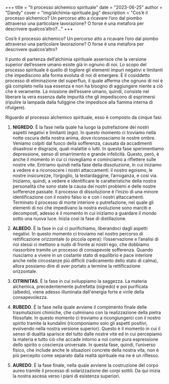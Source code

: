 +++
title = "Il processo alchemico spirituale"
date = "2023-06-25"
author = "Dandy"
cover = "img/alchimia-spirituale.jpg"
description = "Cos’è il processo alchemico? Un percorso atto a ricavare l’oro dal piombo attraverso una particolare lavorazione? O forse è una metafora per descrivere qualcos’altro?..."
+++

Cos’è il processo alchemico? Un percorso atto a ricavare l’oro dal piombo attraverso una particolare lavorazione? O forse è una metafora per descrivere qualcos’altro?

Il punto di partenza dell’alchimia spirituale asserisce che la versione superior dell’essere umano esiste già in ognuno di noi. Lo scopo del processo spirituale è quello di togliere gli elementi impuri negativi e limitanti che impediscono alla forma evoluta di noi di emergere. È il cosiddetto processo di eliminazione del superfluo, il quale afferma che ognuno di noi è già completo nella sua essenza e non ha bisogno di aggiungere niente a ciò che è veramente. La missione dell’essere umano, quindi, consiste nel liberare la vera essenza dalle impurità che gli impediscono di esprimersi (ripulire la lampada dalla fuliggine che impedisce alla fiamma interna di rifulgere).

Riguardo al processo alchemico spirituale, esso è composto da cinque fasi:

1. **NIGREDO**. È la fase nella quale ha luogo la putrefazione dei nostri aspetti negativi e limitanti (ego). In questo momento ci troviamo nella notte oscura della nostra anima, dove riconosciamo le nostre ombre. Veniamo colpiti dal fuoco della sofferenza, causata da accadimenti disastrosi e disgrazie, quali malattie o lutti. In questa fase sperimentiamo depressione, senso di smarrimento e grande infelicità. Questo, però, è anche il momento in cui ci risvegliamo e cominciamo a riflettere sulle nostre vite. Entriamo quindi nella fase della dissoluzione, in cui iniziamo a vedere e a riconoscere i nostri attaccamenti: il nostro egoismo, le nostre insicurezze, l’orgoglio, la testardaggine, l’arroganza, e così via. Iniziamo, quindi, a vedere e identificare le caratteristiche della nostra personalità che sono state la causa dei nostri problemi e delle nostre sofferenze passate. Il processo di dissoluzione è l’inizio di una minore identificazione con il nostro falso io e con i nostri attaccamenti. Terminato il processo di morte interiore o putrefazione, nel quale gli elementi di noi che impedivano la nostra evoluzione sono marciti e decomposti, adesso è il momento in cui iniziamo a guardare il mondo sotto una nuova luce. Inizia così la fase di distillazione.

2. **ALBEDO**. È la fase in cui ci purifichiamo, liberandoci dagli aspetti negativi. In questo momento ci troviamo nel nostro percorso di rettificazione orizzontale (o piccola opera): l’osservazione e l’analisi di noi stessi ci mettono a nudo di fronte ai nostri ego, che dobbiamo riassorbire tramite un processo di consapevole sofferenza. Quando riusciamo a vivere in un costante stato di equilibrio e pace interiore anche nelle circostanze più difficili (radicamento dello stato di calma), allora possiamo dire di aver portato a termine la rettificazione orizzontale.

3. **CITRINITAS**. È la fase in cui sviluppiamo la saggezza. La materia alchemica, precedentemente  putrefatta (nigredo) e poi purificata (albedo), viene adesso  illuminata dall'energia forte e virile della consapevolezza.

4. **RUBEDO**. È la fase nella quale avviene il compimento finale delle trasmutazioni chimiche, che culminano con la realizzazione della pietra filosofale. In questo momento ci troviamo a ricongiungerci con il nostro spirito tramite la kundalini (ricomponiamo solo gli aspetti positivi, evolvendo nella nostra versione superior). Questo è il momento in cui il senso di dualità sparisce del tutto dalle nostre vite ed in cui percepiamo la materia e tutto ciò che accade intorno a noi come pura espressione dello spirito o coscienza universale. In questa fase, quindi, l’universo fisico, che include anche le situazioni concrete della nostra vita, non è più percepito come separato dalla realtà spirituale ma ne è un riflesso.

6. **AUREDO**. È la fase finale, nella quale avviene la costruzione del corpo aureo tramite il processo di solarizzazione dei corpi sottili. Da qui inizia la nostra ascesa verso i piani di esistenza superiori. 
